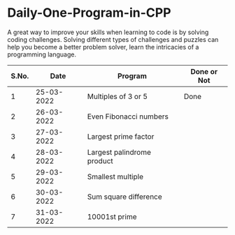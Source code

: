 # Daily-One-Program-in-CPP

A great way to improve your skills when learning to code is by solving coding challenges. Solving different types of challenges and puzzles can help you become a better problem solver, learn the intricacies of a programming language.

| S.No.  | Date | Program  | Done or Not |
| ------------- | ------------- | ------------- | ------------- |
| 1  | 25-03-2022  | Multiples of 3 or 5  | Done |
| 2  | 26-03-2022  | Even Fibonacci numbers  |   |
| 3  | 27-03-2022  | Largest prime factor  |   |
| 4  | 28-03-2022  | Largest palindrome product  |   |
| 5  | 29-03-2022  | Smallest multiple  |   |
| 6  | 30-03-2022  | Sum square difference  |   |
| 7  | 31-03-2022  | 	10001st prime  |   |
